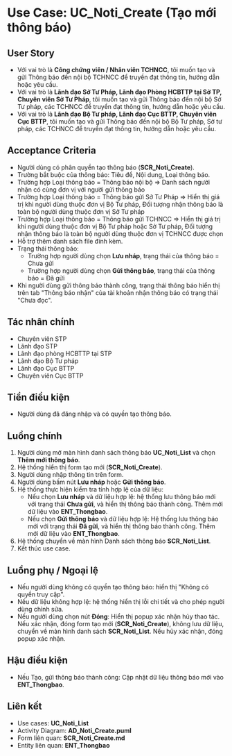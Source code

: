 # Use Case: UC_Noti_Create (Tạo mới thông báo)

## User Story
- Với vai trò là **Công chứng viên / Nhân viên TCHNCC**, tôi muốn tạo và gửi Thông báo đến nội bộ TCHNCC để truyền đạt thông tin, hướng dẫn hoặc yêu cầu.
- Với vai trò là **Lãnh đạo Sở Tư Pháp, Lãnh đạo Phòng HCBTTP tại Sở TP, Chuyên viên Sở Tư Pháp**, tôi muốn tạo và gửi Thông báo đến nội bộ Sở Tư pháp, các TCHNCC để truyền đạt thông tin, hướng dẫn hoặc yêu cầu.
- Với vai trò là **Lãnh đạo Bộ Tư pháp, Lãnh đạo Cục BTTP, Chuyên viên Cục BTTP**, tôi muốn tạo và gửi Thông báo đến nội bộ Bộ Tư pháp, Sở tư pháp, các TCHNCC để truyền đạt thông tin, hướng dẫn hoặc yêu cầu.

## Acceptance Criteria
- Người dùng có phân quyền tạo thông báo (**SCR_Noti_Create**).
- Trường bắt buộc của thông báo: Tiêu đề, Nội dung, Loại thông báo.
- Trường hợp Loại thông báo = Thông báo nội bộ => Danh sách người nhận có cùng đơn vị với người gửi thông báo 
- Trường hợp Loại thông báo = Thông báo gửi Sở Tư Pháp => Hiển thị giá trị khi người dùng thuộc đơn vị Bộ Tư pháp, Đối tượng nhận thông báo là toàn bộ người dùng thuộc đơn vị Sở Tư pháp
- Trường hợp Loại thông báo = Thông báo gửi TCHNCC => Hiển thị giá trị khi người dùng thuộc đơn vị Bộ Tư pháp hoặc Sở Tư pháp, Đối tượng nhận thông báo là toàn bộ người dùng thuộc đơn vị TCHNCC được chọn
- Hỗ trợ thêm danh sách file đính kèm.
- Trạng thái thông báo:
    - Trường hợp người dùng chọn **Lưu nháp**, trạng thái của thông báo = Chưa gửi
    - Trường hợp người dùng chọn **Gửi thông báo**, trạng thái của thông báo = Đã gửi
- Khi người dùng gửi thông báo thành công, trạng thái thông báo hiển thị trên tab "Thông báo nhận" của tài khoản nhận thông báo có trạng thái "Chưa đọc".


## Tác nhân chính
- Chuyên viên STP
- Lãnh đạo STP
- Lãnh đạo phòng HCBTTP tại STP
- Lãnh đạo Bộ Tư pháp
- Lãnh đạo Cục BTTP
- Chuyên viên Cục BTTP

## Tiền điều kiện
- Người dùng đã đăng nhập và có quyền tạo thông báo.

## Luồng chính
1. Người dùng mở màn hình danh sách thông báo **UC_Noti_List** và chọn **Thêm mới thông báo**.
2. Hệ thống hiển thị form tạo mới (**SCR_Noti_Create**).
3. Người dùng nhập thông tin trên form.
4. Người dùng bấm nút **Lưu nháp** hoặc **Gửi thông báo**.
5. Hệ thống thực hiện kiểm tra tính hợp lệ của dữ liệu:
    - Nếu chọn **Lưu nháp** và dữ liệu hợp lệ: hệ thống lưu thông báo mới với trạng thái **Chưa gửi**, và hiển thị thông báo thành công. Thêm mới dữ liệu vào **ENT_Thongbao**.
    - Nếu chọn **Gửi thông báo** và dữ liệu hợp lệ: Hệ thống lưu thông báo mới với trạng thái **Đã gửi**, và hiển thị thông báo thành công. Thêm mới dữ liệu vào **ENT_Thongbao**.
6. Hệ thống chuyển về màn hình Danh sách thông báo **SCR_Noti_List**.
7. Kết thúc use case.    

## Luồng phụ / Ngoại lệ
- Nếu người dùng không có quyền tạo thông báo: hiển thị "Không có quyền truy cập".
- Nếu dữ liệu không hợp lệ: hệ thống hiển thị lỗi chi tiết và cho phép người dùng chỉnh sửa.
- Nếu người dùng chọn nút **Đóng**: Hiển thị popup xác nhận hủy thao tác. Nếu xác nhận, đóng form tạo mới (**SCR_Noti_Create**), không lưu dữ liệu, chuyển về màn hình danh sách **SCR_Noti_List**. Nếu hủy xác nhận, đóng popup xác nhận.

## Hậu điều kiện
- Nếu Tạo, gửi thông báo thành công: Cập nhật dữ liệu thông báo mới vào **ENT_Thongbao**.

## Liên kết
- Use cases: **UC_Noti_List**
- Activity Diagram: **AD_Noti_Create.puml**
- Form liên quan: **SCR_Noti_Create.md**
- Entity liên quan: **ENT_Thongbao**

